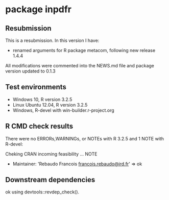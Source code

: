 # package inpdfr

## Resubmission
This is a resubmission. In this version I have:
* renamed arguments for R package metacom, following new release 1.4.4

All modifications were commented into the NEWS.md file and package version updated to 0.1.3

## Test environments
* Windows 10, R version 3.2.5
* Linux Ubuntu 12.04, R version 3.2.5
* Windows, R-devel with win-builder.r-project.org

## R CMD check results
There were no ERRORs,WARNINGs, or NOTEs with R 3.2.5 and 1 NOTE with R-devel:

Cheking CRAN incoming feasibility ... NOTE

* Maintainer: 'Rebaudo Francois <francois.rebaudo@ird.fr>'
=> ok

## Downstream dependencies
ok using devtools::revdep_check().
